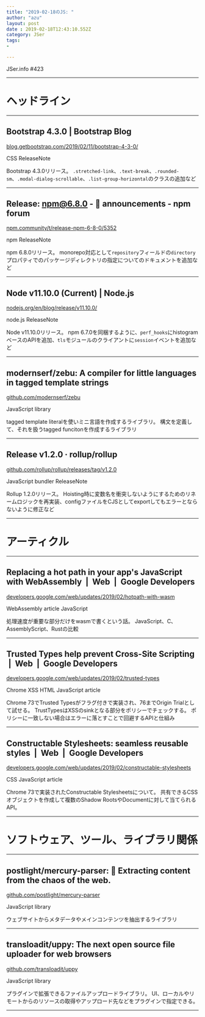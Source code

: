 ```yaml
---
title: "2019-02-18のJS: "
author: "azu"
layout: post
date : 2019-02-18T12:43:10.552Z
category: JSer
tags:
-

---
```


JSer.info #423

----

<h1 class="site-genre">ヘッドライン</h1>

----

## Bootstrap 4.3.0 | Bootstrap Blog
[blog.getbootstrap.com/2019/02/11/bootstrap-4-3-0/](https://blog.getbootstrap.com/2019/02/11/bootstrap-4-3-0/ "Bootstrap 4.3.0 | Bootstrap Blog")
<p class="jser-tags jser-tag-icon"><span class="jser-tag">CSS</span> <span class="jser-tag">ReleaseNote</span></p>

Bootstrap 4.3.0リリース。
`.stretched-link`、`.text-break`、`.rounded-sm`、`.modal-dialog-scrollable`、`.list-group-horizontal`のクラスの追加など


----

## Release: npm@6.8.0 - 📣 announcements - npm forum
[npm.community/t/release-npm-6-8-0/5352](https://npm.community/t/release-npm-6-8-0/5352 "Release: npm@6.8.0 - 📣 announcements - npm forum")
<p class="jser-tags jser-tag-icon"><span class="jser-tag">npm</span> <span class="jser-tag">ReleaseNote</span></p>

npm 6.8.0リリース。
monorepo対応として`repository`フィールドの`directory`プロパティでのパッケージディレクトリの指定についてのドキュメントを追加など


----

## Node v11.10.0 (Current) | Node.js
[nodejs.org/en/blog/release/v11.10.0/](https://nodejs.org/en/blog/release/v11.10.0/ "Node v11.10.0 (Current) | Node.js")
<p class="jser-tags jser-tag-icon"><span class="jser-tag">node.js</span> <span class="jser-tag">ReleaseNote</span></p>

Node v11.10.0リリース。
npm 6.7.0を同梱するように、`perf_hooks`にhistogramベースのAPIを追加、`tls`モジュールのクライアントに`session`イベントを追加など


----

## modernserf/zebu: A compiler for little languages in tagged template strings
[github.com/modernserf/zebu](https://github.com/modernserf/zebu "modernserf/zebu: A compiler for little languages in tagged template strings")
<p class="jser-tags jser-tag-icon"><span class="jser-tag">JavaScript</span> <span class="jser-tag">library</span></p>

tagged template literalを使いミニ言語を作成するライブラリ。
構文を定義して、それを扱うtagged funcitonを作成するライブラリ


----

## Release v1.2.0 · rollup/rollup
[github.com/rollup/rollup/releases/tag/v1.2.0](https://github.com/rollup/rollup/releases/tag/v1.2.0 "Release v1.2.0 · rollup/rollup")
<p class="jser-tags jser-tag-icon"><span class="jser-tag">JavaScript</span> <span class="jser-tag">bundler</span> <span class="jser-tag">ReleaseNote</span></p>

Rollup 1.2.0リリース。
Hoisting時に変数名を衝突しないようにするためのリネームロジックを再実装、configファイルをCJSとしてexportしてもエラーとならないように修正など


----
<h1 class="site-genre">アーティクル</h1>

----

## Replacing a hot path in your app's JavaScript with WebAssembly  |  Web  |  Google Developers
[developers.google.com/web/updates/2019/02/hotpath-with-wasm](https://developers.google.com/web/updates/2019/02/hotpath-with-wasm "Replacing a hot path in your app's JavaScript with WebAssembly  |  Web  |  Google Developers")
<p class="jser-tags jser-tag-icon"><span class="jser-tag">WebAssembly</span> <span class="jser-tag">article</span> <span class="jser-tag">JavaScript</span></p>

処理速度が重要な部分だけをwasmで書くという話。
JavaScript、C、AssemblyScript、Rustの比較


----

## Trusted Types help prevent Cross-Site Scripting  |  Web  |  Google Developers
[developers.google.com/web/updates/2019/02/trusted-types](https://developers.google.com/web/updates/2019/02/trusted-types "Trusted Types help prevent Cross-Site Scripting  |  Web  |  Google Developers")
<p class="jser-tags jser-tag-icon"><span class="jser-tag">Chrome</span> <span class="jser-tag">XSS</span> <span class="jser-tag">HTML</span> <span class="jser-tag">JavaScript</span> <span class="jser-tag">article</span></p>

Chrome 73でTrusted Typesがフラグ付きで実装され、76までOrigin Trialとして試せる。
TrustTypesはXSSのsinkとなる部分をポリシーでチェックする。
ポリシーに一致しない場合はエラーに落とすことで回避するAPIと仕組み


----

## Constructable Stylesheets: seamless reusable styles  |  Web  |  Google Developers
[developers.google.com/web/updates/2019/02/constructable-stylesheets](https://developers.google.com/web/updates/2019/02/constructable-stylesheets "Constructable Stylesheets: seamless reusable styles  |  Web  |  Google Developers")
<p class="jser-tags jser-tag-icon"><span class="jser-tag">CSS</span> <span class="jser-tag">JavaScript</span> <span class="jser-tag">article</span></p>

Chrome 73で実装されたConstructable Stylesheetsについて。
共有できるCSSオブジェクトを作成して複数のShadow RootsやDocumentに対して当てられるAPI。


----
<h1 class="site-genre">ソフトウェア、ツール、ライブラリ関係</h1>

----

## postlight/mercury-parser: 📜 Extracting content from the chaos of the web.
[github.com/postlight/mercury-parser](https://github.com/postlight/mercury-parser "postlight/mercury-parser: 📜 Extracting content from the chaos of the web.")
<p class="jser-tags jser-tag-icon"><span class="jser-tag">JavaScript</span> <span class="jser-tag">library</span></p>

ウェブサイトからメタデータやメインコンテンツを抽出するライブラリ


----

## transloadit/uppy: The next open source file uploader for web browsers
[github.com/transloadit/uppy](https://github.com/transloadit/uppy "transloadit/uppy: The next open source file uploader for web browsers")
<p class="jser-tags jser-tag-icon"><span class="jser-tag">JavaScript</span> <span class="jser-tag">library</span></p>

プラグインで拡張できるファイルアップロードライブラリ。
UI、ローカルやリモートからのリソースの取得やアップロード先などをプラグインで指定できる。


----
